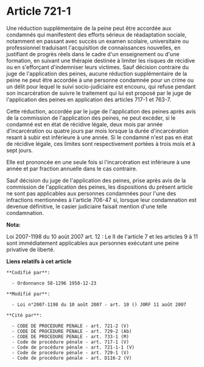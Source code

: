 # Article 721-1

Une réduction supplémentaire de la peine peut être accordée aux condamnés qui manifestent des efforts sérieux de réadaptation
sociale, notamment en passant avec succès un examen scolaire, universitaire ou professionnel traduisant l'acquisition de
connaissances nouvelles, en justifiant de progrès réels dans le cadre d'un enseignement ou d'une formation, en suivant une
thérapie destinée à limiter les risques de récidive ou en s'efforçant d'indemniser leurs victimes. Sauf décision contraire du
juge de l'application des peines, aucune réduction supplémentaire de la peine ne peut être accordée à une personne condamnée
pour un crime ou un délit pour lequel le suivi socio-judiciaire est encouru, qui refuse pendant son incarcération de suivre
le traitement qui lui est proposé par le juge de l'application des peines en application des articles 717-1 et 763-7.

Cette réduction, accordée par le juge de l'application des peines après avis de la commission de l'application des peines, ne
peut excéder, si le condamné est en état de récidive légale, deux mois par année d'incarcération ou quatre jours par mois
lorsque la durée d'incarcération resant à subir est inférieure à une année. Si le condamné n'est pas en état de récidive
légale, ces limites sont respectivement portées à trois mois et à sept jours.

Elle est prononcée en une seule fois si l'incarcération est inférieure à une année et par fraction annuelle dans le cas
contraire.

Sauf décision du juge de l'application des peines, prise après avis de la commission de l'application des peines, les
dispositions du présent article ne sont pas applicables aux personnes condamnées pour l'une des infractions mentionnées à
l'article 706-47 si, lorsque leur condamnation est devenue définitive, le casier judiciaire faisait mention d'une telle
condamnation.

**Nota:**

Loi 2007-1198 du 10 août 2007 art. 12 : Le II de l'article 7 et les articles 9 à 11 sont immédiatement applicables aux
personnes exécutant une peine privative de liberté.

**Liens relatifs à cet article**

	**Codifié par**:

	  - Ordonnance 58-1296 1958-12-23

	**Modifié par**:

	  - Loi n°2007-1198 du 10 août 2007 - art. 10 () JORF 11 août 2007

	**Cité par**:

	  - CODE DE PROCEDURE PENALE - art. 721-2 (V)
	  - CODE DE PROCEDURE PENALE - art. 729-2 (Ab)
	  - CODE DE PROCEDURE PENALE - art. 733-1 (M)
	  - Code de procédure pénale - art. 717-1 (V)
	  - Code de procédure pénale - art. 721-1-1 (V)
	  - Code de procédure pénale - art. 729-1 (V)
	  - Code de procédure pénale - art. D116-2 (V)
